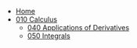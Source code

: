 - [Home](/)
- [010 Calculus](/010-Calculus/)
  - [040 Applications of Derivatives](/010-Calculus/040-Applications-of-Derivatives/)
  - [050 Integrals](/010-Calculus/050-Integrals/)

